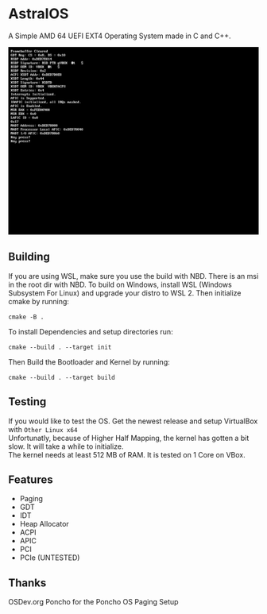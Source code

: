 # AstralOS

A Simple AMD 64 UEFI EXT4 Operating System made in C and C++.

![ACPI](https://github.com/Cherrytree56567/AstralOS/blob/main/Demos/ACPI.png?raw=true)

## Building
If you are using WSL, make sure you use the build with NBD. There is an msi in the root dir with NBD.
To build on Windows, install WSL (Windows Subsystem For Linux) and upgrade your distro to WSL 2.
Then initialize cmake by running:
```
cmake -B .
```
To install Dependencies and setup directories run:
```
cmake --build . --target init
```

Then Build the Bootloader and Kernel by running:
```
cmake --build . --target build
```

## Testing
If you would like to test the OS. Get the newest release and setup VirtualBox with `Other Linux x64`
<br>
Unfortunatly, because of Higher Half Mapping, the kernel has gotten a bit slow. It will take a while to initialize.<br>
The kernel needs at least 512 MB of RAM. It is tested on 1 Core on VBox.

## Features
 - Paging
 - GDT
 - IDT
 - Heap Allocator
 - ACPI
 - APIC
 - PCI
 - PCIe (UNTESTED)

## Thanks
OSDev.org
Poncho for the Poncho OS Paging Setup
